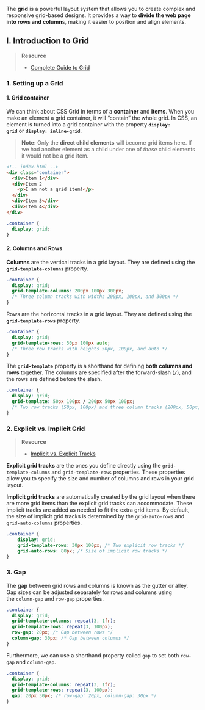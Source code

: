The **grid** is a powerful layout system that allows you to create complex and responsive grid-based designs. It provides a way to **divide the web page into rows and column**s, making it easier to position and align elements.
## I. Introduction to Grid
> **Resource**
> - [Complete Guide to Grid](https://css-tricks.com/snippets/css/complete-guide-grid/)
### 1. Setting up a Grid
#### 1. Grid container
We can think about CSS Grid in terms of a **container** and **items**. When you make an element a grid container, it will “contain” the whole grid. In CSS, an element is turned into a grid container with the property **`display: grid`** or **`display: inline-grid`**.

> **Note:** Only the **direct child elements** will become grid items here. If we had another element as a child under one of _these_ child elements it would not be a grid item.

```html
<!-- index.html -->
<div class="container">
  <div>Item 1</div>
  <div>Item 2
    <p>I am not a grid item!</p>
  </div>
  <div>Item 3</div>
  <div>Item 4</div>
</div>
```

```css
.container {
  display: grid;
}
```
#### 2. Columns and Rows
**Columns** are the vertical tracks in a grid layout. They are defined using the **`grid-template-columns`** property.
```css
.container {
  display: grid;
  grid-template-columns: 200px 100px 300px; 
  /* Three column tracks with widths 200px, 100px, and 300px */
}
```

Rows are the horizontal tracks in a grid layout. They are defined using the **`grid-template-rows`** property.
```css
.container {
  display: grid;
  grid-template-rows: 50px 100px auto; 
  /* Three row tracks with heights 50px, 100px, and auto */
}
```

The **`grid-template`** property is a shorthand for defining **both columns and rows** together. The columns are specified after the forward-slash (`/`), and the rows are defined before the slash.
```css
.container {
  display: grid;
  grid-template: 50px 100px / 200px 50px 100px; 
  /* Two row tracks (50px, 100px) and three column tracks (200px, 50px, 100px) */
}
```
### 2. Explicit vs. Implicit Grid
> **Resource**
> - [Implicit vs. Explicit Tracks](https://www.youtube.com/watch?v=8_153Zz4YI8&ab_channel=WesBos)

**Explicit grid tracks** are the ones you define directly using the `grid-template-columns` and `grid-template-rows` properties. These properties allow you to specify the size and number of columns and rows in your grid layout.

**Implicit grid tracks** are automatically created by the grid layout when there are more grid items than the explicit grid tracks can accommodate. These implicit tracks are added as needed to fit the extra grid items. By default, the size of implicit grid tracks is determined by the `grid-auto-rows` and `grid-auto-columns` properties.
```css
.container {
    display: grid;
    grid-template-rows: 30px 100px; /* Two explicit row tracks */
    grid-auto-rows: 80px; /* Size of implicit row tracks */
}
```
### 3. Gap
The **gap** between grid rows and columns is known as the gutter or alley. Gap sizes can be adjusted separately for rows and columns using the `column-gap` and `row-gap` properties. 
```css
.container {
  display: grid;
  grid-template-columns: repeat(3, 1fr);
  grid-template-rows: repeat(3, 100px);
  row-gap: 20px; /* Gap between rows */
  column-gap: 30px; /* Gap between columns */
}
```

Furthermore, we can use a shorthand property called `gap` to set both `row-gap` and `column-gap`.
```css
.container {
  display: grid;
  grid-template-columns: repeat(3, 1fr);
  grid-template-rows: repeat(3, 100px);
  gap: 20px 30px; /* row-gap: 20px, column-gap: 30px */
}
```